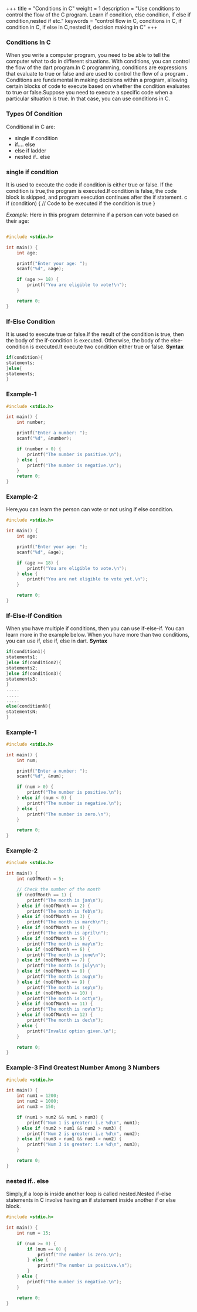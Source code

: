 +++ title = "Conditions in C" weight = 1 description = "Use conditions to control the flow of the C program. Learn if condition, else condition, if else if condition,nested if etc." keywords = "control flow in C, conditions in C, if condition in C, if else in C,nested if, decision making in C" +++ 
### Conditions In C
When you write a computer program, you need to be able to tell the computer what to do in different situations. With conditions, you can control the flow of the dart program.In C programming, conditions are expressions that evaluate to true or false and are used to control the flow of a program . Conditions are fundamental in making decisions within a program, allowing certain blocks of code to execute based on whether the condition evaluates to true or false.Suppose you need to execute a specific code when a particular situation is true. In that case, you can use conditions in C. 
### Types Of Condition
Conditional in C are:
-  single if condition
- if.... else 
- else if ladder
- nested if.. else 
### single if condition
It is used to execute the code if condition is either true or false. If the condition is true,the program is executed.If condition is  false, the code block is skipped, and program execution continues after the if statement.
c
if (condition) {
    // Code to be executed if the condition is true
}

*Example:*
Here in this program  determine if a person can vote based on their age:
```c

#include <stdio.h>

int main() {
    int age;

    printf("Enter your age: ");
    scanf("%d", &age);

    if (age >= 18) {
        printf("You are eligible to vote!\n");
    } 

    return 0;
}
```
### If-Else Condition
It is used to execute true or false.If the result of the condition is true, then the body of the if-condition is executed. Otherwise, the body of the else-condition is executed.It execute two condition either true or false.
**Syntax**
```c
if(condition){
statements;
}else{
statements;
}
```
### Example-1
```c
#include <stdio.h>

int main() {
    int number;

    printf("Enter a number: ");
    scanf("%d", &number);

    if (number > 0) {
        printf("The number is positive.\n");
    } else {
        printf("The number is negative.\n");
    }
    return 0;
}
```

### Example-2
Here,you can learn the person can vote or not using if else condition.
```c
#include <stdio.h>

int main() {
    int age;

    printf("Enter your age: ");
    scanf("%d", &age);

    if (age >= 18) {
        printf("You are eligible to vote.\n");
    } else {
        printf("You are not eligible to vote yet.\n");
    }

    return 0;
}
```

### If-Else-If Condition
When you have multiple if conditions, then you can use if-else-if. You can learn more in the example below. When you have more than two conditions, you can use if, else if, else in dart.
**Syntax**
```c
if(condition1){
statements1;
}else if(condition2){
statements2;
}else if(condition3){
statements3;
}
.....
.....
.....
else(conditionN){
statementsN;
}
```

### Example-1
```c
#include <stdio.h>

int main() {
    int num;

    printf("Enter a number: ");
    scanf("%d", &num);

    if (num > 0) {
        printf("The number is positive.\n");
    } else if (num < 0) {
        printf("The number is negative.\n");
    } else {
        printf("The number is zero.\n");
    }

    return 0;
}
```

### Example-2
```c
#include <stdio.h>

int main() {
    int noOfMonth = 5;

    // Check the number of the month
    if (noOfMonth == 1) {
        printf("The month is jan\n");
    } else if (noOfMonth == 2) {
        printf("The month is feb\n");
    } else if (noOfMonth == 3) {
        printf("The month is march\n");
    } else if (noOfMonth == 4) {
        printf("The month is april\n");
    } else if (noOfMonth == 5) {
        printf("The month is may\n");
    } else if (noOfMonth == 6) {
        printf("The month is june\n");
    } else if (noOfMonth == 7) {
        printf("The month is july\n");
    } else if (noOfMonth == 8) {
        printf("The month is aug\n");
    } else if (noOfMonth == 9) {
        printf("The month is sep\n");
    } else if (noOfMonth == 10) {
        printf("The month is oct\n");
    } else if (noOfMonth == 11) {
        printf("The month is nov\n");
    } else if (noOfMonth == 12) {
        printf("The month is dec\n");
    } else {
        printf("Invalid option given.\n");
    }

    return 0;
}
```

### Example-3 Find Greatest Number Among 3 Numbers
```c
#include <stdio.h>

int main() {
    int num1 = 1200;
    int num2 = 1000;
    int num3 = 150;

    if (num1 > num2 && num1 > num3) {
        printf("Num 1 is greater: i.e %d\n", num1);
    } else if (num2 > num1 && num2 > num3) {
        printf("Num 2 is greater: i.e %d\n", num2);
    } else if (num3 > num1 && num3 > num2) {
        printf("Num 3 is greater: i.e %d\n", num3);
    }

    return 0;
}
```

### nested if.. else
Simply,if a loop is inside another loop is called nested.Nested if-else statements in C involve having an if statement inside another if or else block.
```c
#include <stdio.h>

int main() {
    int num = 15;

    if (num >= 0) {
        if (num == 0) {
            printf("The number is zero.\n");
        } else {
            printf("The number is positive.\n");
        }
    } else {
        printf("The number is negative.\n");
    }

    return 0;
}
```
